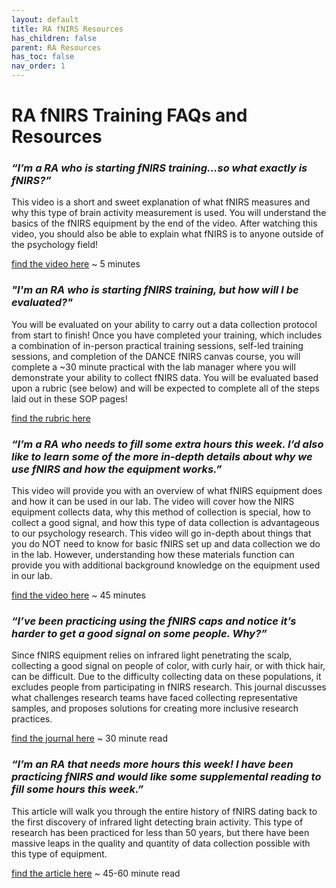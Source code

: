 ```yaml
---
layout: default
title: RA fNIRS Resources
has_children: false
parent: RA Resources
has_toc: false
nav_order: 1
---
```

# RA fNIRS Training FAQs and Resources

### *“I’m a RA who is starting fNIRS training…so what exactly is fNIRS?”*

This video is a short and sweet explanation of what fNIRS measures and why this type of brain activity measurement is used. You will understand the basics of the fNIRS equipment by the end of the video. After watching this video, you should also be able to explain what fNIRS is to anyone outside of the psychology field!

[find the video here](https://youtu.be/y_mTFjNN5dc?si=0KGKZAbPwZ3VGyVT) ~ 5 minutes 

### *"I'm an RA who is starting fNIRS training, but how will I be evaluated?"*

You will be evaluated on your ability to carry out a data collection protocol from start to finish! Once you have completed your training, which includes a combination of in-person practical training sessions, self-led training sessions, and completion of the DANCE fNIRS canvas course, you will complete a ~30 minute practical with the lab manager where you will demonstrate your ability to collect fNIRS data. You will be evaluated based upon a rubric (see below) and will be expected to complete all of the steps laid out in these SOP pages!

[find the rubric here](https://docs.google.com/document/d/1pkP81NdA28miadirNdQlSYtA4JvxsitJlXVzzJpVgFM/edit?usp=sharing)

### *“I’m a RA who needs to fill some extra hours this week. I’d also like to learn some of the more in-depth details about why we use fNIRS and how the equipment works.”*

This video will provide you with an overview of what fNIRS equipment does and how it can be used in our lab. The video will cover how the NIRS equipment collects data, why this method of collection is special, how to collect a good signal, and how this type of data collection is advantageous to our psychology research. This video will go in-depth about things that you do NOT need to know for basic fNIRS set up and data collection we do in the lab. However, understanding how these materials function can provide you with additional background knowledge on the equipment used in our lab. 

[find the video here](https://youtu.be/8HXvAXot1E4?si=7u4o5JGo8Lyimc7E) ~ 45 minutes 

### *“I’ve been practicing using the fNIRS caps and notice it’s harder to get a good signal on some people. Why?”* 

Since fNIRS equipment relies on infrared light penetrating the scalp, collecting a good signal on people of color, with curly hair, or with thick hair, can be difficult. Due to the difficulty collecting data on these populations, it excludes people from participating in fNIRS research. This journal discusses what challenges research teams have faced collecting representative samples, and proposes solutions for creating more inclusive research practices. 

[find the journal here](https://doi.org/10.3389/fnins.2023.1086208) ~ 30 minute read 

### *“I’m an RA that needs more hours this week! I have been practicing fNIRS and would like some supplemental reading to fill some hours this week.”*

This article will walk you through the entire history of fNIRS dating back to the first discovery of infrared light detecting brain activity.  This type of research has been practiced for less than 50 years, but there have been massive leaps in the quality and quantity of data collection possible with this type of equipment. 

[find the article here](https://doi.org/10.1016/j.neuroimage.2012.03.049) ~ 45-60 minute read 


